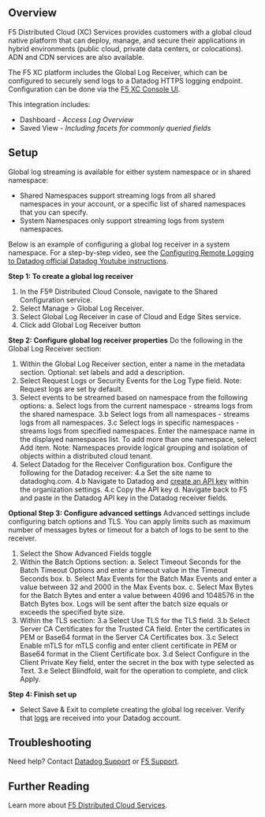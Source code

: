 ## Overview

F5 Distributed Cloud (XC) Services provides customers with a global cloud native platform that can deploy, manage, and secure their applications in hybrid environments (public cloud, private data centers, or colocations). ADN and CDN services are also available. 

The F5 XC platform includes the Global Log Receiver, which can be configured to securely send logs to a Datadog HTTPS logging endpoint. Configuration can be done via the [F5 XC Console UI][2].


This integration includes:

- Dashboard - *Access Log Overview*
- Saved View - *Including facets for commonly queried fields*

## Setup

Global log streaming is available for either system namespace or in shared namespace:
- Shared Namespaces support streaming logs from all shared namespaces in your account, or a specific list of shared namespaces that you can specify.
- System Namespaces only support streaming logs from system namespaces.

Below is an example of configuring a global log receiver in a system namespace. For a step-by-step video, see the [Configuring Remote Logging to Datadog official Datadog Youtube instructions][7].

**Step 1: To create a global log receiver**

1. In the F5® Distributed Cloud Console, navigate to the Shared Configuration service.
2. Select Manage > Global Log Receiver.
3. Select Global Log Receiver in case of Cloud and Edge Sites service.
4. Click add Global Log Receiver button



**Step 2: Configure global log receiver properties**
Do the following in the Global Log Receiver section:

1. Within the Global Log Receiver section, enter a name in the metadata section. Optional: set labels and add a description.
2. Select Request Logs or Security Events for the Log Type field. Note: Request logs are set by default.
3. Select events to be streamed based on namespace from the following options:
	a. Select logs from the current namespace - streams logs from the shared namespace.
	3.b Select logs from all namespaces - streams logs from all namespaces.
	3.c Select logs in specific namespaces - streams logs from specified namespaces. Enter the namespace name in the displayed namespaces list. To add more than one namespace, select Add item. Note: Namespaces provide logical grouping and isolation of objects within a distributed cloud tenant.
4. Select Datadog for the Receiver Configuration box. Configure the following for the Datadog receiver:
 	4.a Set the site name to datadoghq.com.
	4.b Navigate to Datadog and [create an API key][4] within the organization settings. 
	4.c Copy the API key
	d. Navigate back to F5 and paste in the Datadog API key in the Datadog receiver fields.

**Optional Step 3: Configure advanced settings**
Advanced settings include configuring batch options and TLS. You can apply limits such as maximum number of messages bytes or timeout for a batch of logs to be sent to the receiver.

1. Select the Show Advanced Fields toggle
2. Within the Batch Options section:
	 a. Select Timeout Seconds for the Batch Timeout Options and enter a timeout value in the Timeout Seconds box.
	 b. Select Max Events for the Batch Max Events and enter a value between 32 and 2000 in the Max Events box.
	 c. Select Max Bytes for the Batch Bytes and enter a value between 4096 and 1048576 in the Batch Bytes box. Logs will be sent after the batch size equals or exceeds the specified byte size.
3. Within the TLS section:
	 3.a Select Use TLS for the TLS field.
	 3.b Select Server CA Certificates for the Trusted CA field. Enter the certificates in PEM or Base64 format in the Server CA Certificates box.
	 3.c Select Enable mTLS for mTLS config and enter client certificate in PEM or Base64 format in the Client Certificate box.
	 3.d Select Configure in the Client Private Key field, enter the secret in the box with type selected as Text.
	 3.e Select Blindfold, wait for the operation to complete, and click Apply.

**Step 4: Finish set up**

- Select Save & Exit to complete creating the global log receiver. Verify that [logs][5] are received into your Datadog account.


## Troubleshooting

Need help? Contact [Datadog Support][1] or [F5 Support][6].

## Further Reading

Learn more about [F5 Distributed Cloud Services][3].

[1]: http://docs.datadoghq.com/help/
[2]: https://www.f5.com/cloud/products/distributed-cloud-console
[3]: https://www.f5.com/cloud
[4]: https://docs.datadoghq.com/account_management/api-app-keys/
[5]: https://app.datadoghq.com/logs
[6]: https://docs.cloud.f5.com/docs/support/support
[7]: https://youtu.be/VUtXCUngiw8
